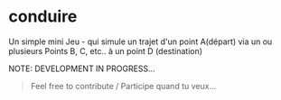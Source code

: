 # conduire
Un simple mini Jeu - qui simule un trajet d'un point A(départ) via un ou plusieurs Points B, C, etc.. à un point D (destination)

NOTE: DEVELOPMENT IN PROGRESS...

>
>Feel free to contribute / Participe quand tu veux...
>
